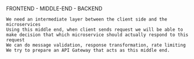 

FRONTEND - MIDDLE-END - BACKEND

    We need an intermediate layer between the client side and the microservices
    Using this middle end, when client sends request we will be able to make decision that which microservice should actually respond to this request
    We can do message validation, response transformation, rate limiting
    We try to prepare an API Gateway that acts as this middle end.

